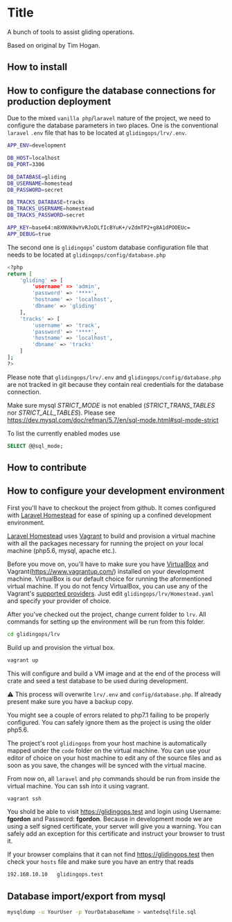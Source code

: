# Title

A bunch of tools to assist gliding operations.

Based on original by Tim Hogan.

## How to install

## How to configure the database connections for production deployment
Due to the mixed `vanilla php`/`laravel` nature of the project, we need to configure the database parameters in two places. 
One is the conventional `laravel` `.env` file that has to be located at `glidingops/lrv/.env`.
```bash
APP_ENV=development

DB_HOST=localhost
DB_PORT=3306

DB_DATABASE=gliding
DB_USERNAME=homestead
DB_PASSWORD=secret

DB_TRACKS_DATABASE=tracks
DB_TRACKS_USERNAME=homestead
DB_TRACKS_PASSWORD=secret

APP_KEY=base64:m8XNVK0wYvRJoDLfIcBYuK+/vZdmTP2+g8A1dPOOEUc=
APP_DEBUG=true
```

The second one is `glidingops`' custom database configuration file that needs to be located at `glidingops/config/database.php`
```bash
<?php
return [
    'gliding' => [
        'username' => 'admin',
        'password' => '****',
        'hostname' => 'localhost',
        'dbname' => 'gliding'
    ],
    'tracks' => [
        'username' => 'track',
        'password' => '****',
        'hostname' => 'localhost',
        'dbname' => 'tracks'
    ]
];
?>
```
Please note that `glidingops/lrv/.env` and `glidingops/config/database.php` are not tracked in git because they contain real credentials for the database connection.

Make sure mysql *STRICT_MODE* is not enabled (*STRICT_TRANS_TABLES* nor *STRICT_ALL_TABLES*). Please see https://dev.mysql.com/doc/refman/5.7/en/sql-mode.html#sql-mode-strict

To list the currently enabled modes use
```sql
SELECT @@sql_mode;
```

## How to contribute

## How to configure your development environment
First you'll have to checkout the project from github. It comes configured with [Laravel Homestead](https://laravel.com/docs/5.8/homestead) for ease of spining up a confined development environment.

[Laravel Homestead](https://laravel.com/docs/5.8/homestead) uses [Vagrant](https://www.vagrantup.com/) to build and provision a virtual machine with all the packages necessary for running the project on your local machine (php5.6, mysql, apache etc.).

Before you move on, you'll have to make sure you have [VirtualBox](https://www.virtualbox.org/wiki/Downloads) and Vagrant(https://www.vagrantup.com/) installed on your development machine. VirtualBox is our default choice for running the aformentioned virtual machine. If you do not fency VirtualBox, you can use any of the Vagrant's [supported providers](https://www.vagrantup.com/docs/providers/). Just edit `glidingops/lrv/Homestead.yaml` and specify your provider of choice.

After you've checked out the project, change current folder to `lrv`. All commands for setting up the environment will be run from this folder.
```bash
cd glidingops/lrv
```

Build up and provision the virtual box.
```bash
vagrant up
```

This will configure and build a VM image and at the end of the process will crate and seed a test database to be used during development.

:warning: This process will overwrite `lrv/.env` and `config/database.php`. If already present make sure you have a backup copy.

You might see a couple of errors related to php7.1 failing to be properly configured. You can safely ignore them as the project is using the older php5.6.

The project's root `glidingops` from your host machine is automatically mapped under the `code` folder on the virtual machine. You can use your editor of choice on your host machine to edit any of the source files and as soon as you save, the changes will be synced with the virtual macine. 

From now on, all `laravel` and `php` commands should be run from inside the virtual machine. You can ssh into it using vagrant.
```bash
vagrant ssh
```

You shold be able to visit https://glidingops.test and login using Username: **fgordon** and Password: **fgordon**. Because in development mode we are using a self signed certificate, your server will give you a warning. You can safely add an exception for this certificate and instruct your browser to trust it.

If your browser complains that it can not find https://glidingops.test then check your `hosts` file and make sure you have an entry that reads
```bash
192.168.10.10   glidingops.test
```

## Database import/export from mysql
```bash
mysqldump -u YourUser -p YourDatabaseName > wantedsqlfile.sql
```